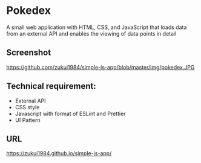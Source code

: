 # Pokedex

 A small web application with HTML, CSS, and JavaScript that loads data from an external API and enables the viewing of data points in detail

## Screenshot

https://github.com/zukui1984/simple-js-app/blob/master/img/pokedex.JPG 

## Technical requirement:

* External API
* CSS style
* Javascript with format of ESLint and Prettier
* UI Pattern 

## URL

https://zukui1984.github.io/simple-js-app/  
